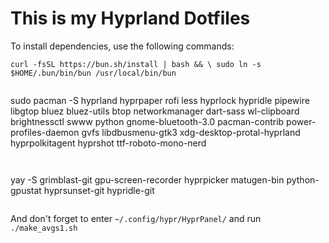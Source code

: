 # This is my Hyprland Dotfiles

To install dependencies, use the following commands:

`curl -fsSL https://bun.sh/install | bash && \
  sudo ln -s $HOME/.bun/bin/bun /usr/local/bin/bun`

```

```

sudo pacman -S hyprland hyprpaper rofi less hyprlock hypridle pipewire libgtop bluez bluez-utils btop networkmanager dart-sass wl-clipboard brightnessctl swww python gnome-bluetooth-3.0 pacman-contrib power-profiles-daemon gvfs libdbusmenu-gtk3 xdg-desktop-protal-hyprland hyprpolkitagent hyprshot ttf-roboto-mono-nerd

```

```

```

```

yay -S grimblast-git gpu-screen-recorder hyprpicker matugen-bin python-gpustat hyprsunset-git hypridle-git

```

```

And don't forget to enter `~/.config/hypr/HyprPanel/` and run `./make_avgs1.sh`
